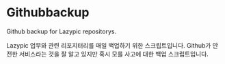 # Githubbackup
Github backup for Lazypic repositorys.

Lazypic 업무와 관련 리포지터리를 매일 백업하기 위한 스크립트입니다.
Github가 안전한 서비스라는 것을 잘 알고 있지만 혹시 모를 사고에 대한 백업 스크립트입니다.
